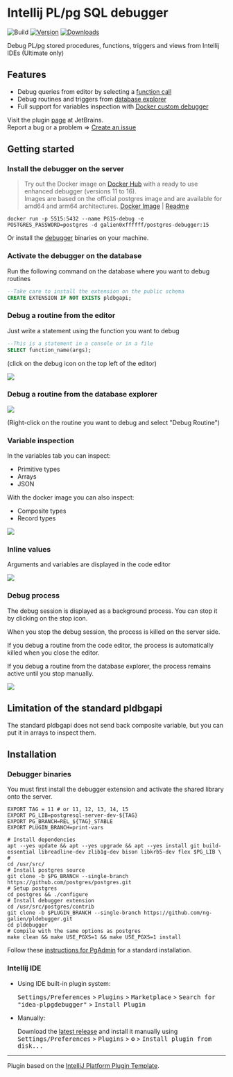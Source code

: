 # Intellij PL/pg SQL debugger

![Build](https://github.com/ng-galien/idea-plpgdebugger/workflows/Build/badge.svg)
[![Version](https://img.shields.io/jetbrains/plugin/v/18419-postgresql-debugger.svg)](https://plugins.jetbrains.com/plugin/18419-postgresql-debugger)
[![Downloads](https://img.shields.io/jetbrains/plugin/d/18419-postgresql-debugger.svg)](https://plugins.jetbrains.com/plugin/18419-postgresql-debugger)

<!-- Plugin description -->
Debug PL/pg stored procedures, functions, triggers and views from Intellij IDEs (Ultimate only)

## Features

- Debug queries from editor by selecting a [function call](#debug-a-routine-from-the-editor)
- Debug routines and triggers from [database explorer](#debug-a-routine-from-the-database-explorer)
- Full support for variables inspection with [Docker custom debugger](https://github.com/ng-galien/idea-plpgdebugger/blob/221/docker/README.md)

Visit the plugin [page](https://plugins.jetbrains.com/plugin/18419-postgresql-debugger) at JetBrains.  
Report a bug or a problem => [Create an issue](https://github.com/ng-galien/idea-plpgdebugger/issues/new/choose)
<!-- Plugin description end -->

## Getting started

### Install the debugger on the server

>Try out the Docker image on [Docker Hub](https://hub.docker.com/repository/docker/galien0xffffff/postgres-debugger/general) with a ready to use enhanced debugger (versions 11 to 16).  
Images are based on the official postgres image and are available for amd64 and arm64 architectures. 
> [Docker Image](/docker/Dockerfile) | [Readme](/docker/README.md)


```shell
docker run -p 5515:5432 --name PG15-debug -e POSTGRES_PASSWORD=postgres -d galien0xffffff/postgres-debugger:15
```

Or install the [debugger](https://www.pgadmin.org/docs/pgadmin4/development/debugger.html) binaries on  your machine.

### Activate the debugger on the database

Run the following command on the database where you want to debug routines

```sql
--Take care to install the extension on the public schema
CREATE EXTENSION IF NOT EXISTS pldbgapi;
```

### Debug a routine from the editor

Just write a statement using the function you want to debug

```sql
--This is a statement in a console or in a file
SELECT function_name(args);
```
(click on the debug icon on the top left of the editor)

![](img/direct.gif)

### Debug a routine from the database explorer

![](img/indirect.gif)

(Right-click on the routine you want to debug and select "Debug Routine")

### Variable inspection

In the variables tab you can inspect:
- Primitive types
- Arrays
- JSON

With the docker image you can also inspect:
- Composite types
- Record types

![](img/inspect-variables.png)

### Inline values

Arguments and variables are displayed in the code editor  

![](img/inline-variables.png)

### Debug process

The debug session is displayed as a background process. You can stop it by clicking on the stop icon. 

When you stop the debug session, the process is killed on the server side.  

If you debug a routine from the code editor, the process is automatically killed when you close the editor.  

If you debug a routine from the database explorer, the process remains active until you stop manually.

![](img/background-process.png)

## Limitation of the standard pldbgapi

The standard pldbgapi does not send back composite variable, but you can put it in arrays to inspect them.

## Installation

### Debugger binaries

You must first install the debugger extension and activate the shared library onto the server.  

```shell
EXPORT TAG = 11 # or 11, 12, 13, 14, 15
EXPORT PG_LIB=postgresql-server-dev-${TAG}
EXPORT PG_BRANCH=REL_${TAG}_STABLE
EXPORT PLUGIN_BRANCH=print-vars

# Install dependencies
apt --yes update && apt --yes upgrade && apt --yes install git build-essential libreadline-dev zlib1g-dev bison libkrb5-dev flex $PG_LIB \
#
cd /usr/src/
# Install postgres source
git clone -b $PG_BRANCH --single-branch https://github.com/postgres/postgres.git
# Setup postgres
cd postgres && ./configure
# Install debugger extension
cd /usr/src/postgres/contrib
git clone -b $PLUGIN_BRANCH --single-branch https://github.com/ng-galien/pldebugger.git
cd pldebugger
# Compile with the same options as postgres
make clean && make USE_PGXS=1 && make USE_PGXS=1 install
```

Follow these [instructions for PgAdmin](https://www.pgadmin.org/docs/pgadmin4/development/debugger.html) for a standard installation.


### Intellij IDE

- Using IDE built-in plugin system:
  
  <kbd>Settings/Preferences</kbd> > <kbd>Plugins</kbd> > <kbd>Marketplace</kbd> > <kbd>Search for "idea-plpgdebugger"</kbd> >
  <kbd>Install Plugin</kbd>
  
- Manually:

  Download the [latest release](https://github.com/ng-galien/idea-plpgdebugger/releases/latest) and install it manually using
  <kbd>Settings/Preferences</kbd> > <kbd>Plugins</kbd> > <kbd>⚙️</kbd> > <kbd>Install plugin from disk...</kbd>

---
Plugin based on the [IntelliJ Platform Plugin Template][template].

[template]: https://github.com/JetBrains/intellij-platform-plugin-template
